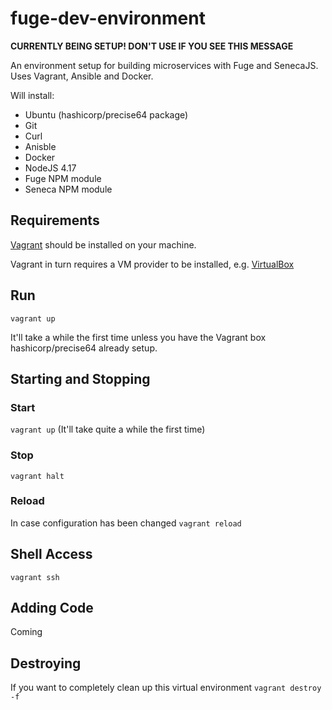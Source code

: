 # fuge-dev-environment

__CURRENTLY BEING SETUP! DON'T USE IF YOU SEE THIS MESSAGE__

An environment setup for building microservices with Fuge and SenecaJS. Uses Vagrant, Ansible and Docker.

Will install:

* Ubuntu (hashicorp/precise64 package)
* Git
* Curl
* Anisble
* Docker
* NodeJS 4.17
* Fuge NPM module
* Seneca NPM module 

## Requirements

[Vagrant](https://vagrantup.com) should be installed on your machine.

Vagrant in turn requires a VM provider to be installed, e.g. [VirtualBox](https://www.virtualbox.org/)

## Run

```vagrant up```

It'll take a while the first time unless you have the Vagrant box hashicorp/precise64 already setup.

## Starting and Stopping

### Start
```vagrant up``` (It'll take quite a while the first time)

### Stop
```vagrant halt```

### Reload
In case configuration has been changed
```vagrant reload```

## Shell Access

```vagrant ssh```

## Adding Code

Coming

## Destroying
If you want to completely clean up this virtual environment
```vagrant destroy -f```

